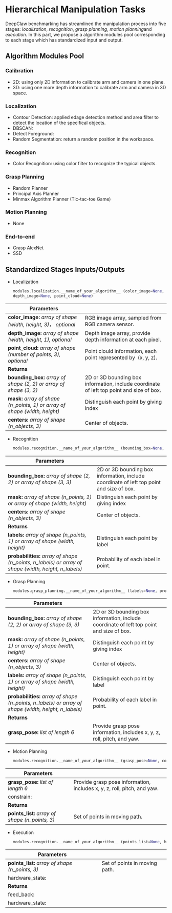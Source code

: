 # Hierarchical Manipulation Tasks

DeepClaw benchmarking has streamlined the manipulation process into five stages: *localization*, *recognition*, *grasp planning*, *motion planning*and *execution*. In this part, we propose a algorithm modules pool corresponding to each stage which has standardized input and output.

## Algorithm Modules Pool

### Calibration

- 2D: using only 2D information to calibrate arm and camera in one plane.
- 3D: using one more depth information to calibrate arm and camera in 3D space.

### Localization

- Contour Detection: applied edage detection method and area filter to detect the location of the specifical objects.
- DBSCAN: 
- Detect Foreground: 
- Random Segmentation: return a random position in the workspace.

### Recognition

- Color Recognition: using color filter to recognize the typical objects.

### Grasp Planning

- Random Planner
- Principal Axis Planner
- Minmax Algorithm Planner (Tic-tac-toe Game)

### Motion Planning

- None

### End-to-end

- Grasp AlexNet
- SSD

## Standardized Stages Inputs/Outputs

- Localization
  
  ```python
  modules.localization.__name_of_your_algorithm__ (color_image=None, 
  depth_image=None, point_cloud=None)
  ```

| Parameters                                                                 |                                                                                          |
| -------------------------------------------------------------------------- | ---------------------------------------------------------------------------------------- |
| **color_image:** *array of shape (width, height, 3)， optional*             | RGB image array, sampled from RGB camera sensor.                                         |
| **depth_image:** *array of shape (width, height, 1), optional*             | Depth image array, provide depth information at each pixel.                              |
| **point_cloud:** *array of shape (number of points, 3), optional*          | Point clould information, each point represented by  (x, y, z).                          |
| **Returns**                                                                |                                                                                          |
| **bounding_box:** *array of shape (2, 2) or array of shape (3, 2)*         | 2D or 3D bounding box information, include coordinate of left top point and size of box. |
| **mask:** *array of shape (n_points, 1) or array of shape (width, height)* | Distinguish each point by giving index                                                   |
| **centers:** *array of shape (n_objects, 3)*                               | Center of objects.                                                                       |

- Recognition
  
  ```python
  modules.recognition.__name_of_your_algorithm__ (bounding_box=None, mask=None, centers=None, **kwargs)
  ```

| Parameters                                                                                           |                                                                                          |
| ---------------------------------------------------------------------------------------------------- | ---------------------------------------------------------------------------------------- |
| **bounding_box:**  *array of shape (2, 2) or array of shape (3, 3)*                                  | 2D or 3D bounding box information, include coordinate of left top point and size of box. |
| **mask:**  *array of shape (n_points, 1) or array of shape (width, height)*                          | Distinguish each point by giving index                                                   |
| **centers:**  *array of shape (n_objects, 3)*                                                        | Center of objects.                                                                       |
| **Returns**                                                                                          |                                                                                          |
| **labels:** *array of shape (n_points, 1) or array of shape (width, height)*                         | Distinguish each point by label                                                          |
| **probabilities:** *array of shape (n_points, n_labels) or array of shape (width, height, n_labels)* | Probability of each label in point.                                                      |

- Grasp Planning
  
  ```python
  modules.grasp_planning.__name_of_your_algorithm__ (labels=None, probability=None, **kwargs)
  ```

| Parameters                                                                                           |                                                                                          |
| ---------------------------------------------------------------------------------------------------- | ---------------------------------------------------------------------------------------- |
| **bounding_box:**  *array of shape (2, 2) or array of shape (3, 3)*                                  | 2D or 3D bounding box information, include coordinate of left top point and size of box. |
| **mask:**  *array of shape (n_points, 1) or array of shape (width, height)*                          | Distinguish each point by giving index                                                   |
| **centers:**  *array of shape (n_objects, 3)*                                                        | Center of objects.                                                                       |
| **labels:** *array of shape (n_points, 1) or array of shape (width, height)*                         | Distinguish each point by label                                                          |
| **probabilities:** *array of shape (n_points, n_labels) or array of shape (width, height, n_labels)* | Probability of each label in point.                                                      |
| **Returns**                                                                                          |                                                                                          |
| **grasp_pose:** *list of length 6*                                                                   | Provide grasp pose information, includes x, y, z, roll, pitch, and yaw.                  |

- Motion Planning
  
  ```python
  modules.recognition.__name_of_your_algorithm__ (grasp_pose=None, constrain=None)
  ```

| Parameters                                      |                                                                         |
| ----------------------------------------------- | ----------------------------------------------------------------------- |
| **grasp_pose:**  *list of length 6*             | Provide grasp pose information, includes x, y, z, roll, pitch, and yaw. |
| constrain:                                      |                                                                         |
| **Returns**                                     |                                                                         |
| **points_list:** *array of shape (n_points, 3)* | Set of points in moving path.                                           |

- Execution
  
  ```python
  modules.recognition.__name_of_your_algorithm__ (points_list=None, hardware_state=None)
  ```

| Parameters                                       |                               |
| ------------------------------------------------ | ----------------------------- |
| **points_list:**  *array of shape (n_points, 3)* | Set of points in moving path. |
| hardware_state:                                  |                               |
| **Returns**                                      |                               |
| feed_back:                                       |                               |
| hardware_state:                                  |                               |
